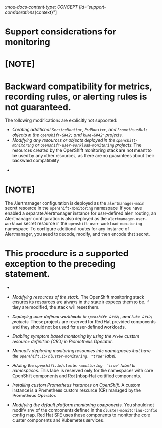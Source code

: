 :_mod-docs-content-type: CONCEPT
[id="support-considerations_{context}"]
# Support considerations for monitoring

# [NOTE]
# Backward compatibility for metrics, recording rules, or alerting rules is not guaranteed.

The following modifications are explicitly not supported:

* *Creating additional `ServiceMonitor`, `PodMonitor`, and `PrometheusRule` objects in the `openshift-&#42;` and `kube-&#42;` projects.*
* *Modifying any resources or objects deployed in the `openshift-monitoring` or `openshift-user-workload-monitoring` projects.* The resources created by the OpenShift monitoring stack are not meant to be used by any other resources, as there are no guarantees about their backward compatibility.
+
# [NOTE]
The Alertmanager configuration is deployed as the `alertmanager-main` secret resource in the `openshift-monitoring` namespace.
If you have enabled a separate Alertmanager instance for user-defined alert routing, an Alertmanager configuration is also deployed as the `alertmanager-user-workload` secret resource in the `openshift-user-workload-monitoring` namespace.
To configure additional routes for any instance of Alertmanager, you need to decode, modify, and then encode that secret.
# This procedure is a supported exception to the preceding statement.
+
* *Modifying resources of the stack.* The OpenShift monitoring stack ensures its resources are always in the state it expects them to be. If they are modified, the stack will reset them.
* *Deploying user-defined workloads to `openshift-&#42;`, and `kube-&#42;` projects.* These projects are reserved for Red Hat provided components and they should not be used for user-defined workloads.
* *Enabling symptom based monitoring by using the `Probe` custom resource definition (CRD) in Prometheus Operator.*
* *Manually deploying monitoring resources into namespaces that have the `openshift.io/cluster-monitoring: "true"` label.* 
* *Adding the `openshift.io/cluster-monitoring: "true"` label to namespaces.* This label is reserved only for the namespaces with core OpenShift components and Red{nbsp}Hat certified components.

* *Installing custom Prometheus instances on OpenShift.* A custom instance is a Prometheus custom resource (CR) managed by the Prometheus Operator.

* *Modifying the default platform monitoring components.* You should not modify any of the components defined in the `cluster-monitoring-config` config map. Red Hat SRE uses these components to monitor the core cluster components and Kubernetes services.

